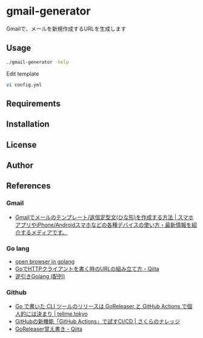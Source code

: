 # gmail-generator

Gmailで、メールを新規作成するURLを生成します

## Usage

```bash
./gmail-generator -help
```

Edit template

```bash
vi config.yml
```

## Requirements

## Installation

## License

## Author

## References

### Gmail

* [Gmailでメールのテンプレート/返信定型文(ひな形)を作成する方法 | スマホアプリやiPhone/Androidスマホなどの各種デバイスの使い方・最新情報を紹介するメディアです。](https://appli-world.jp/posts/409#head-162a881d43120e7ce895496757325f40)

### Go lang

* [open browser in golang](https://gist.github.com/hyg/9c4afcd91fe24316cbf0)
* [GoでHTTPクライアントを書く時のURLの組み立て方 - Qiita](https://qiita.com/yyoshiki41/items/a0354d9ad70c1b8225b6)
* [逆引きGolang (配列)](https://ashitani.jp/golangtips/tips_slice.html)

### Github

* [Go で書いた CLI ツールのリリースは GoReleaser と GitHub Actions で個人的には決まり | tellme.tokyo](https://tellme.tokyo/post/2020/02/04/release-go-cli-tool/)
* [GitHubの新機能「GitHub Actions」で試すCI/CD | さくらのナレッジ](https://knowledge.sakura.ad.jp/23478/)
* [GoReleaser覚え書き - Qiita](https://qiita.com/progrhyme/items/d6db1bbb2a9d3c43ab33)
